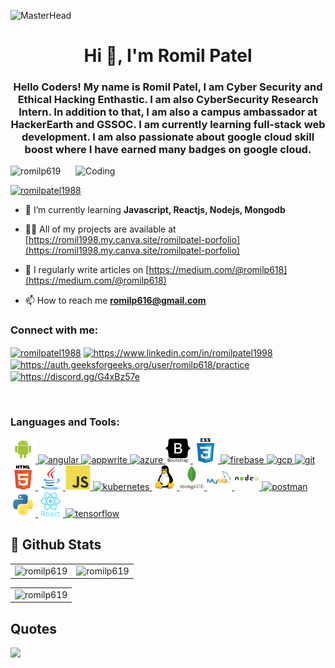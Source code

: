 ![MasterHead](https://repository-images.githubusercontent.com/588181932/e36ec678-7984-4cdd-8e4c-a3932772ff8e)
<h1 align="center">Hi 👋, I'm Romil Patel</h1>
<h3 align="center">Hello Coders! My name is Romil Patel, I am Cyber Security and Ethical Hacking Enthastic. I am also CyberSecurity Research Intern. In addition to that, I am also a campus ambassador at HackerEarth and GSSOC. I am currently learning full-stack web development. I am also passionate about google cloud skill boost where I have earned many badges on google cloud.</h3>
<img align="right" alt="Coding" width="400" src="https://cdn.dribbble.com/users/1162077/screenshots/3848914/programmer.gif">
<p align="left"> <img src="https://komarev.com/ghpvc/?username=romilp619&label=Profile%20views&color=0e75b6&style=flat" alt="romilp619" /> </p>

<p align="left"> <a href="https://twitter.com/romilpatel1988" target="blank"><img src="https://img.shields.io/twitter/follow/romilpatel1988?logo=twitter&style=for-the-badge" alt="romilpatel1988" /></a> </p>

- 🌱 I’m currently learning **Javascript, Reactjs, Nodejs, Mongodb**

- 👨‍💻 All of my projects are available at [https://romil1998.my.canva.site/romilpatel-porfolio](https://romil1998.my.canva.site/romilpatel-porfolio)

- 📝 I regularly write articles on [https://medium.com/@romilp618](https://medium.com/@romilp618)

- 📫 How to reach me **romilp616@gmail.com**

<h3 align="left">Connect with me:</h3>
<p align="left">
<a href="https://twitter.com/romilpatel1988" target="blank"><img align="center" src="https://raw.githubusercontent.com/rahuldkjain/github-profile-readme-generator/master/src/images/icons/Social/twitter.svg" alt="romilpatel1988" height="30" width="40" /></a>
<a href="https://linkedin.com/in/https://www.linkedin.com/in/romilpatel1998" target="blank"><img align="center" src="https://raw.githubusercontent.com/rahuldkjain/github-profile-readme-generator/master/src/images/icons/Social/linked-in-alt.svg" alt="https://www.linkedin.com/in/romilpatel1998" height="30" width="40" /></a>
<a href="https://auth.geeksforgeeks.org/user/https://auth.geeksforgeeks.org/user/romilp618/practice" target="blank"><img align="center" src="https://raw.githubusercontent.com/rahuldkjain/github-profile-readme-generator/master/src/images/icons/Social/geeks-for-geeks.svg" alt="https://auth.geeksforgeeks.org/user/romilp618/practice" height="30" width="40" /></a>
<a href="https://discord.gg/https://discord.gg/G4xBz57e" target="blank"><img align="center" src="https://raw.githubusercontent.com/rahuldkjain/github-profile-readme-generator/master/src/images/icons/Social/discord.svg" alt="https://discord.gg/G4xBz57e" height="30" width="40" /></a>
</p>
<img src="https://www.animatedimages.org/data/media/562/animated-line-image-0111.gif" width="1000" height="2" />

<h3 align="left">Languages and Tools:</h3>
<p align="left"> <a href="https://developer.android.com" target="_blank" rel="noreferrer"> <img src="https://raw.githubusercontent.com/devicons/devicon/master/icons/android/android-original-wordmark.svg" alt="android" width="40" height="40"/> </a> <a href="https://angular.io" target="_blank" rel="noreferrer"> <img src="https://angular.io/assets/images/logos/angular/angular.svg" alt="angular" width="40" height="40"/> </a> <a href="https://appwrite.io" target="_blank" rel="noreferrer"> <img src="https://www.vectorlogo.zone/logos/appwriteio/appwriteio-icon.svg" alt="appwrite" width="40" height="40"/> </a> <a href="https://azure.microsoft.com/en-in/" target="_blank" rel="noreferrer"> <img src="https://www.vectorlogo.zone/logos/microsoft_azure/microsoft_azure-icon.svg" alt="azure" width="40" height="40"/> </a> <a href="https://getbootstrap.com" target="_blank" rel="noreferrer"> <img src="https://raw.githubusercontent.com/devicons/devicon/master/icons/bootstrap/bootstrap-plain-wordmark.svg" alt="bootstrap" width="40" height="40"/> </a> <a href="https://www.w3schools.com/css/" target="_blank" rel="noreferrer"> <img src="https://raw.githubusercontent.com/devicons/devicon/master/icons/css3/css3-original-wordmark.svg" alt="css3" width="40" height="40"/> </a> <a href="https://firebase.google.com/" target="_blank" rel="noreferrer"> <img src="https://www.vectorlogo.zone/logos/firebase/firebase-icon.svg" alt="firebase" width="40" height="40"/> </a> <a href="https://cloud.google.com" target="_blank" rel="noreferrer"> <img src="https://www.vectorlogo.zone/logos/google_cloud/google_cloud-icon.svg" alt="gcp" width="40" height="40"/> </a> <a href="https://git-scm.com/" target="_blank" rel="noreferrer"> <img src="https://www.vectorlogo.zone/logos/git-scm/git-scm-icon.svg" alt="git" width="40" height="40"/> </a> <a href="https://www.w3.org/html/" target="_blank" rel="noreferrer"> <img src="https://raw.githubusercontent.com/devicons/devicon/master/icons/html5/html5-original-wordmark.svg" alt="html5" width="40" height="40"/> </a> <a href="https://www.java.com" target="_blank" rel="noreferrer"> <img src="https://raw.githubusercontent.com/devicons/devicon/master/icons/java/java-original.svg" alt="java" width="40" height="40"/> </a> <a href="https://developer.mozilla.org/en-US/docs/Web/JavaScript" target="_blank" rel="noreferrer"> <img src="https://raw.githubusercontent.com/devicons/devicon/master/icons/javascript/javascript-original.svg" alt="javascript" width="40" height="40"/> </a> <a href="https://kubernetes.io" target="_blank" rel="noreferrer"> <img src="https://www.vectorlogo.zone/logos/kubernetes/kubernetes-icon.svg" alt="kubernetes" width="40" height="40"/> </a> <a href="https://www.linux.org/" target="_blank" rel="noreferrer"> <img src="https://raw.githubusercontent.com/devicons/devicon/master/icons/linux/linux-original.svg" alt="linux" width="40" height="40"/> </a> <a href="https://www.mongodb.com/" target="_blank" rel="noreferrer"> <img src="https://raw.githubusercontent.com/devicons/devicon/master/icons/mongodb/mongodb-original-wordmark.svg" alt="mongodb" width="40" height="40"/> </a> <a href="https://www.mysql.com/" target="_blank" rel="noreferrer"> <img src="https://raw.githubusercontent.com/devicons/devicon/master/icons/mysql/mysql-original-wordmark.svg" alt="mysql" width="40" height="40"/> </a> <a href="https://nodejs.org" target="_blank" rel="noreferrer"> <img src="https://raw.githubusercontent.com/devicons/devicon/master/icons/nodejs/nodejs-original-wordmark.svg" alt="nodejs" width="40" height="40"/> </a> <a href="https://postman.com" target="_blank" rel="noreferrer"> <img src="https://www.vectorlogo.zone/logos/getpostman/getpostman-icon.svg" alt="postman" width="40" height="40"/> </a> <a href="https://www.python.org" target="_blank" rel="noreferrer"> <img src="https://raw.githubusercontent.com/devicons/devicon/master/icons/python/python-original.svg" alt="python" width="40" height="40"/> </a> <a href="https://reactjs.org/" target="_blank" rel="noreferrer"> <img src="https://raw.githubusercontent.com/devicons/devicon/master/icons/react/react-original-wordmark.svg" alt="react" width="40" height="40"/> </a> <a href="https://www.tensorflow.org" target="_blank" rel="noreferrer"> <img src="https://www.vectorlogo.zone/logos/tensorflow/tensorflow-icon.svg" alt="tensorflow" width="40" height="40"/> </a> </p>

## 💫 Github Stats

<table>    
<tr>
  <td align="center">
    <img width="400" src="https://github-readme-streak-stats.herokuapp.com?user=romilp619&theme=monokai&background=000000&border=FFFFFF&fire=FFF244&currStreakNum=17F6F0&sideNums=11FDFF&dates=CDEB40&sideLabels=FF28D2" alt="romilp619" />
  </td>
  <td align="center">
    <img width="365" src="https://github-readme-stats.vercel.app/api?username=romilp619&theme=highcontrast&hide_border=false&include_all_commits=false&count_private=false" alt="romilp619" /> 
  </td>
</tr>
</table>

<table>    
<tr>
  <td align="center">
    <img height="190" width="792" src="https://github-readme-stats.vercel.app/api/top-langs/?username=romilp619&theme=highcontrast&hide_border=false&include_all_commits=false&count_private=false&layout=compact" alt="romilp619" /> 
  </td>
</tr>
</table>

## Quotes
<img src="https://quotes-github-readme.vercel.app/api?type=horizontal&theme=radical">

